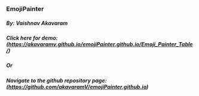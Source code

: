 ### EmojiPainter
##### By: Vaishnav Akavaram
##### Click here for demo: (https://akavaramv.github.io/emojiPainter.github.io/Emoji_Painter_Table/)
##### Or
##### Navigate to the github repository page: (https://github.com/akavaramV/emojiPainter.github.io)
